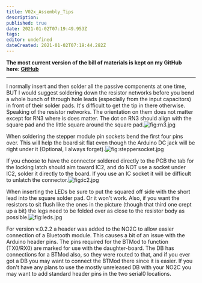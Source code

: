```yaml
---
title: V02x_Assembly_Tips
description: 
published: true
date: 2021-01-02T07:19:49.953Z
tags: 
editor: undefined
dateCreated: 2021-01-02T07:19:44.282Z
---
```


**The most current version of the bill of materials is kept on my GitHub here: [GitHub](https://github.com/turboedge/SpeedyBoards)**

------------------------------------------------------------------------

I normally insert and then solder all the passive components at one time, BUT I would suggest soldering down the resistor networks before you bend a whole bunch of through hole leads (especially from the input capacitors) in front of their solder pads. It's difficult to get the tip in there otherwise. Speaking of the resistor networks. The orientation on them does not matter except for RN3 where is does matter. The dot on RN3 should align with the square pad and the little square around the square pad.![](rn3.jpg "fig:rn3.jpg")

When soldering the stepper module pin sockets bend the first four pins over. This will help the board sit flat even though the Arduino DC jack will be right under it (Optional, I always forget).![](steppersocket.jpg "fig:steppersocket.jpg")

If you choose to have the connector soldered directly to the PCB the tab for the locking latch should aim toward IC2, and do NOT use a socket under IC2, solder it directly to the board. If you use an IC socket it will be difficult to unlatch the connector.![](ic2.jpg "fig:ic2.jpg")

When inserting the LEDs be sure to put the squared off side with the short lead into the square solder pad. Or it won't work. Also, if you want the resistors to sit flush like the ones in the picture (though that third one crept up a bit) the legs need to be folded over as close to the resistor body as possible.![](leds.jpg "fig:leds.jpg")

For version v.0.2.2 a header was added to the NO2C to allow easier connection of a Bluetooth module. This causes a bit of an issue with the Arduino header pins. The pins required for the BTMod to function (TX0/RX0) are marked for use with the daughter-board. The DB has connections for a BTMod also, so they were routed to that, and if you ever got a DB you may want to connect the BTMod there since it is easier. If you don't have any plans to use the mostly unreleased DB with your NO2C you may want to add standard header pins in the two serial0 locations.